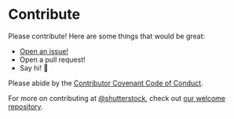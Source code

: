 # Contribute

Please contribute! Here are some things that would be great:
- [Open an issue!](https://github.com/shutterstock/node-icu-numformat/issues/new)
- Open a pull request!
- Say hi! :wave:

Please abide by the [Contributor Covenant Code of Conduct](CODE_OF_CONDUCT.md).

For more on contributing at [@shutterstock](https://github.com/shutterstock), check out [our welcome repository](https://github.com/shutterstock/welcome).
